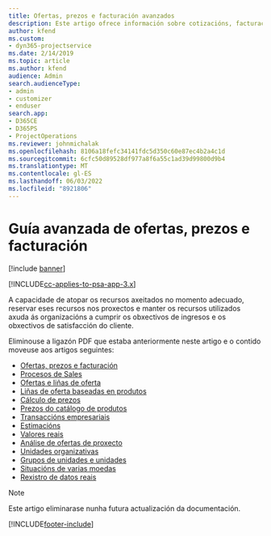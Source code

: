 ```yaml
---
title: Ofertas, prezos e facturación avanzados
description: Este artigo ofrece información sobre cotizacións, facturación e prezos en Project Service Automation.
author: kfend
ms.custom:
- dyn365-projectservice
ms.date: 2/14/2019
ms.topic: article
ms.author: kfend
audience: Admin
search.audienceType:
- admin
- customizer
- enduser
search.app:
- D365CE
- D365PS
- ProjectOperations
ms.reviewer: johnmichalak
ms.openlocfilehash: 8106a18fefc34141fdc5d350c60e87ec4b2a4c1d
ms.sourcegitcommit: 6cfc50d89528df977a8f6a55c1ad39d99800d9b4
ms.translationtype: MT
ms.contentlocale: gl-ES
ms.lasthandoff: 06/03/2022
ms.locfileid: "8921806"
---
```

# <a name="advanced-quoting-pricing-and-billing-guide"></a>Guía avanzada de ofertas, prezos e facturación

[!include [banner](../../includes/psa-now-project-operations.md)]

[!INCLUDE[cc-applies-to-psa-app-3.x](../../includes/cc-applies-to-psa-app-3x.md)]

A capacidade de atopar os recursos axeitados no momento adecuado, reservar eses recursos nos proxectos e manter os recursos utilizados axuda ás organizacións a cumprir os obxectivos de ingresos e os obxectivos de satisfacción do cliente. 

Eliminouse a ligazón PDF que estaba anteriormente neste artigo e o contido moveuse aos artigos seguintes:

- [Ofertas, prezos e facturación](../quote-bill-price.md)
- [Procesos de Sales](../basic-sales-process.md)
- [Ofertas e liñas de oferta](../basic-quote-lines.md)
- [Liñas de oferta baseadas en produtos](../product-based-quote-lines.md)
- [Cálculo de prezos](../basic-pricing.md)
- [Prezos do catálogo de produtos](../product-catalog-pricing.md)
- [Transaccións empresariais](../basic-business-transactions.md)
- [Estimacións](../estimates.md)
- [Valores reais](../actuals.md)
- [Análise de ofertas de proxecto](../basic-analyzing-quotes.md)
- [Unidades organizativas](../advanced-organizational.md)
- [Grupos de unidades e unidades](../advanced-units.md)
- [Situacións de varias moedas](../advanced-currency.md)
- [Rexistro de datos reais](../advanced-actuals.md)

> [!NOTE]
> Este artigo eliminarase nunha futura actualización da documentación. 


[!INCLUDE[footer-include](../../includes/footer-banner.md)]
